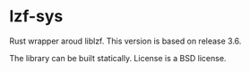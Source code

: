 # lzf-sys

Rust wrapper aroud liblzf. This version is based on release 3.6.

The library can be built statically. License is a BSD license.
